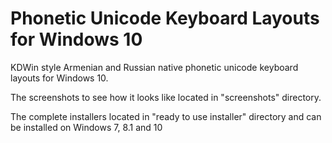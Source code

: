 # Phonetic Unicode Keyboard Layouts for Windows 10
KDWin style Armenian and Russian native phonetic unicode  keyboard layouts  for Windows 10.

The screenshots to see how it looks like located in "screenshots" directory.

The complete installers located in "ready to use installer" directory and can be installed on Windows 7, 8.1 and 10

